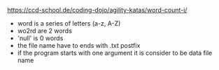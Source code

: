 https://ccd-school.de/coding-dojo/agility-katas/word-count-i/

- word is a series of letters (a-z, A-Z)
- wo2rd are 2 words
- 'null' is 0 words
- the file name have to ends with .txt postfix
- if the program starts with one argument it is consider to be data file name 
